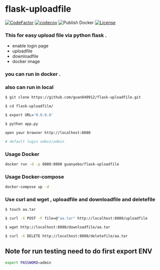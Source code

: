# flask-uploadfile
[![CodeFactor](https://www.codefactor.io/repository/github/guan840912/flask-uploadfile/badge/master)](https://www.codefactor.io/repository/github/guan840912/flask-uploadfile/overview/master)
[![codecov](https://codecov.io/gh/guan840912/flask-uploadfile/branch/master/graph/badge.svg)](https://codecov.io/gh/guan840912/flask-uploadfile)
![Publish Docker](https://github.com/guan840912/flask-uploadfile/workflows/Publish%20Docker/badge.svg)
[![License](https://img.shields.io/badge/License-Apache%202.0-yellowgreen.svg)](https://opensource.org/licenses/Apache-2.0)

### This for easy upload file via python flask . 
- enable login page 
- uploadfile 
- downloadfile
- docker image   
### you can run in docker .

### also can run in local 
```bash
$ git clone https://github.com/guan840912/flask-uploadfile.git

$ cd flask-uploadfile/

$ export URL='0.0.0.0'

$ python app.py

open your browser http://localhost:8080

# default login admin/admin
```

### Usage Docker  
```bash
docker run -d -p 8080:8080 guanyebo/flask-uploadfile
```

### Usage Docker-compose 
```bash
docker-compose up -d
```



### Use curl and wget  , uploadfile and downloadfile and deletefile
```bash
$ touch aa.tar

$ curl -X POST -F file=@"aa.tar" http://localhost:8080/uploadfile

$ wget http://localhost:8080/downloadfile/aa.tar

$ curl -X DELETE http://localhost:8080/deletefile/aa.tar
```


## Note for run testing need to do first export ENV
```bash
export PASSWORD=admin
```
